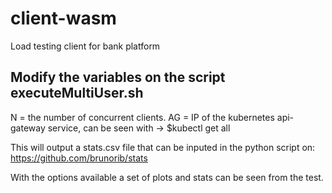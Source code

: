 # client-wasm
Load testing client for bank platform

## Modify the variables on the script executeMultiUser.sh
N = the number of concurrent clients. 
AG = IP of the kubernetes api-gateway service, can be seen with -> $kubectl get all

This will output a stats.csv file that can be inputed in the python script on:
https://github.com/brunorib/stats

With the options available a set of plots and stats can be seen from the test.
